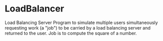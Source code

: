# LoadBalancer
Load Balancing Server
Program to simulate multiple users simultaneously requesting work (a "job")
  to be carried by a load balancing server and returned to the user. Job is to
  compute the square of a number.
